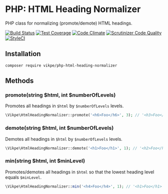 # PHP: HTML Heading Normalizer
PHP class for normalizing (promote/demote) HTML headings.

[![Build Status](https://travis-ci.org/vikpe/php-html-heading-normalizer.svg?branch=master)](https://travis-ci.org/vikpe/php-html-heading-normalizer)
[![Test Coverage](https://codeclimate.com/github/vikpe/php-html-heading-normalizer/badges/coverage.svg)](https://codeclimate.com/github/vikpe/php-html-heading-normalizer/coverage)
[![Code Climate](https://codeclimate.com/github/vikpe/php-html-heading-normalizer/badges/gpa.svg)](https://codeclimate.com/github/vikpe/php-html-heading-normalizer)
[![Scrutinizer Code Quality](https://scrutinizer-ci.com/g/vikpe/php-html-heading-normalizer/badges/quality-score.png?b=master)](https://scrutinizer-ci.com/g/vikpe/php-html-heading-normalizer/?branch=master)
[![StyleCI](https://styleci.io/repos/77139895/shield?branch=master)](https://styleci.io/repos/77139895)

## Installation
```
composer require vikpe/php-html-heading-normalizer
```

## Methods
### promote(string $html, int $numberOfLevels)
Promotes all headings in `$html` by `$numberOfLevels` levels.

```php
\Vikpe\HtmlHeadingNormalizer::promote('<h6>Foo</h6>', 3); // '<h3>Foo</h3>'
```

### demote(string $html, int $numberOfLevels)
Demotes all headings in `$html` by `$numberOfLevels` levels.
```php
\Vikpe\HtmlHeadingNormalizer::demote('<h1>Foo</h1>', 1); // '<h2>Foo</h2>'
```

### min(string $html, int $minLevel)
Promotes/demotes all headings in `$html` so that the lowest heading level equals `$minLevel`.
```php
\Vikpe\HtmlHeadingNormalizer::min('<h4>Foo</h4>', 1); // '<h1>Foo</h1>'
```
